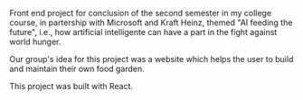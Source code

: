 Front end project for conclusion of the second semester in my college course, in partership with Microsoft and Kraft Heinz, themed "AI feeding the future", i.e., how artificial intelligente can have a part in the fight against world hunger.

Our group's idea for this project was a website which helps the user to build and maintain their own food garden.

This project was built with React.
